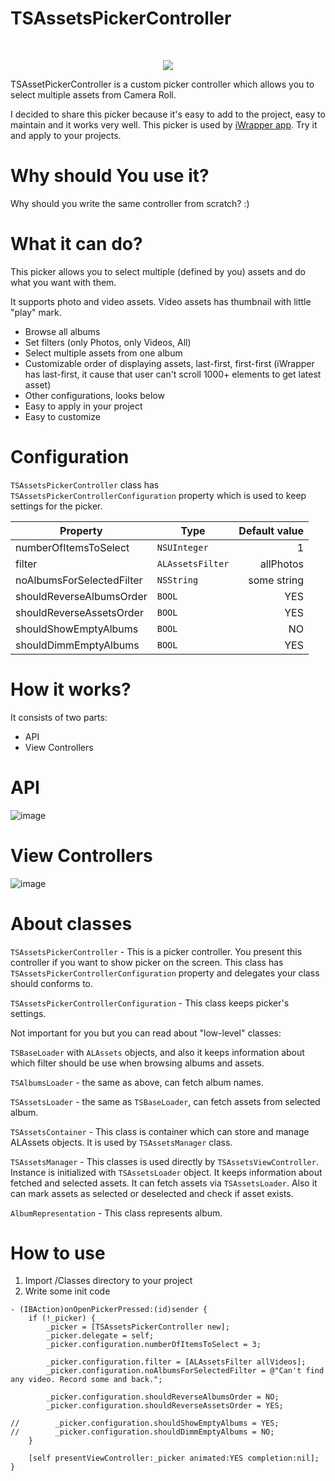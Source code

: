 TSAssetsPickerController
========================
<p>&nbsp;</p>
<p><p align="center"><img src="https://raw.github.com/tomkowz/TSAssetsPickerController/master/docs/demo.gif"/></p></p>



TSAssetPickerController is a custom picker controller which allows you to select multiple assets from Camera Roll.

I decided to share this picker because it's easy to add to the project, easy to maintain and it works very well. This picker is used by [iWrapper app](https://itunes.apple.com/pl/app/iwrapper-superb-screenshots/id549973157?mt=8). Try it and apply to your projects.


Why should You use it?
========================
Why should you write the same controller from scratch? :)


What it can do?
========================
This picker allows you to select multiple (defined by you) assets and do what you want with them. 

It supports photo and video assets. Video assets has thumbnail with little "play" mark. 

- Browse all albums
- Set filters (only Photos, only Videos, All)
- Select multiple assets from one album
- Customizable order of displaying assets, last-first, first-first (iWrapper has last-first, it cause that user can't scroll 1000+ elements to get latest asset)
- Other configurations, looks below
- Easy to apply in your project
- Easy to customize


Configuration
========================
`TSAssetsPickerController` class has `TSAssetsPickerControllerConfiguration` property which is used to keep settings for the picker.


| Property                      | Type           	| Default value |
| ----------------------------- | -----------------	| -------------:|
| numberOfItemsToSelect			| `NSUInteger`		| 1				|
| filter						| `ALAssetsFilter`	| allPhotos		|
| noAlbumsForSelectedFilter		| `NSString`		| some string	|
| shouldReverseAlbumsOrder		| `BOOL`			| YES			|
| shouldReverseAssetsOrder		| `BOOL`			| YES			|
| shouldShowEmptyAlbums			| `BOOL`			| NO			|
| shouldDimmEmptyAlbums			| `BOOL`			| YES			|



How it works?
========================

It consists of two parts:
- API
- View Controllers


API
=========================
![image](https://github.com/tomkowz/TSAssetsPickerController/blob/master/docs/diag1.png?raw=true)


View Controllers
=========================
![image](https://github.com/tomkowz/TSAssetsPickerController/blob/master/docs/diag2.png?raw=true)


About classes
=========================

`TSAssetsPickerController` - This is a picker controller. You present this controller if you want to show picker on the screen. This class has `TSAssetsPickerControllerConfiguration` property and delegates your class should conforms to.

`TSAssetsPickerControllerConfiguration` - This class keeps picker's settings.


Not important for you but you can read about "low-level" classes:

`TSBaseLoader` with `ALAssets` objects, and also it keeps information about which filter should be use when browsing albums and assets.

`TSAlbumsLoader` - the same as above, can fetch album names.

`TSAssetsLoader` - the same as `TSBaseLoader`, can fetch assets from selected album.

`TSAssetsContainer` - This class is container which can store and manage ALAssets objects. It is used by `TSAssetsManager` class.

`TSAssetsManager` - This classes is used directly by `TSAssetsViewController`. Instance is initialized with `TSAssetsLoader` object. It keeps information about fetched and selected assets. It can fetch assets via `TSAssetsLoader`. Also it can mark assets as selected or deselected and check if asset exists.

`AlbumRepresentation` - This class represents album.

How to use
=========================
1. Import /Classes directory to your project
2. Write some init code

````objc
- (IBAction)onOpenPickerPressed:(id)sender {
    if (!_picker) {
        _picker = [TSAssetsPickerController new];
        _picker.delegate = self;
        _picker.configuration.numberOfItemsToSelect = 3;
        
        _picker.configuration.filter = [ALAssetsFilter allVideos];
        _picker.configuration.noAlbumsForSelectedFilter = @"Can't find any video. Record some and back.";
        
        _picker.configuration.shouldReverseAlbumsOrder = NO;
        _picker.configuration.shouldReverseAssetsOrder = YES;
        
//        _picker.configuration.shouldShowEmptyAlbums = YES;
//        _picker.configuration.shouldDimmEmptyAlbums = NO;
    }

    [self presentViewController:_picker animated:YES completion:nil];
}
````
